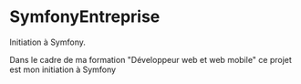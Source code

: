 # SymfonyEntreprise
Initiation à Symfony.

Dans le cadre de ma formation "Développeur web et web mobile" ce projet est mon initiation à Symfony 

